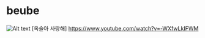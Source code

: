 # beube
![Alt text](https://ncache.ilbe.com/files/attach/new/20160119/377678/7340513052/7340582306/7ce61943bb33dc2a15c61b7dc3595c84.jpg)
[옥슬아 사랑해] https://www.youtube.com/watch?v=-WXfwLkIFWM

